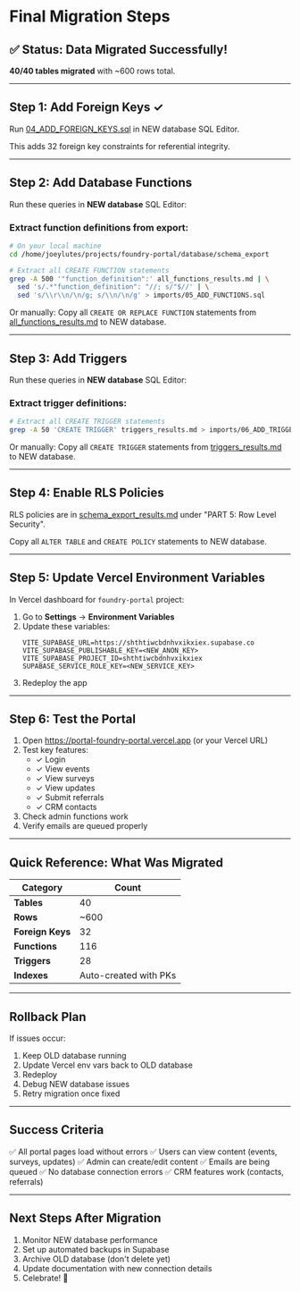 # Final Migration Steps

## ✅ Status: Data Migrated Successfully!

**40/40 tables migrated** with ~600 rows total.

---

## Step 1: Add Foreign Keys ✓

Run [04_ADD_FOREIGN_KEYS.sql](04_ADD_FOREIGN_KEYS.sql) in NEW database SQL Editor.

This adds 32 foreign key constraints for referential integrity.

---

## Step 2: Add Database Functions

Run these queries in **NEW database** SQL Editor:

### Extract function definitions from export:
```bash
# On your local machine
cd /home/joeylutes/projects/foundry-portal/database/schema_export

# Extract all CREATE FUNCTION statements
grep -A 500 '"function_definition":' all_functions_results.md | \
  sed 's/.*"function_definition": "//; s/"$//' | \
  sed 's/\\r\\n/\n/g; s/\\n/\n/g' > imports/05_ADD_FUNCTIONS.sql
```

Or manually: Copy all `CREATE OR REPLACE FUNCTION` statements from [all_functions_results.md](../all_functions_results.md) to NEW database.

---

## Step 3: Add Triggers

Run these queries in **NEW database** SQL Editor:

### Extract trigger definitions:
```bash
# Extract all CREATE TRIGGER statements
grep -A 50 'CREATE TRIGGER' triggers_results.md > imports/06_ADD_TRIGGERS.sql
```

Or manually: Copy all `CREATE TRIGGER` statements from [triggers_results.md](../triggers_results.md) to NEW database.

---

## Step 4: Enable RLS Policies

RLS policies are in [schema_export_results.md](../schema_export_results.md) under "PART 5: Row Level Security".

Copy all `ALTER TABLE` and `CREATE POLICY` statements to NEW database.

---

## Step 5: Update Vercel Environment Variables

In Vercel dashboard for `foundry-portal` project:

1. Go to **Settings** → **Environment Variables**
2. Update these variables:
   ```
   VITE_SUPABASE_URL=https://shthtiwcbdnhvxikxiex.supabase.co
   VITE_SUPABASE_PUBLISHABLE_KEY=<NEW_ANON_KEY>
   VITE_SUPABASE_PROJECT_ID=shthtiwcbdnhvxikxiex
   SUPABASE_SERVICE_ROLE_KEY=<NEW_SERVICE_KEY>
   ```
3. Redeploy the app

---

## Step 6: Test the Portal

1. Open https://portal-foundry-portal.vercel.app (or your Vercel URL)
2. Test key features:
   - ✓ Login
   - ✓ View events
   - ✓ View surveys
   - ✓ View updates
   - ✓ Submit referrals
   - ✓ CRM contacts
3. Check admin functions work
4. Verify emails are queued properly

---

## Quick Reference: What Was Migrated

| Category | Count |
|----------|-------|
| **Tables** | 40 |
| **Rows** | ~600 |
| **Foreign Keys** | 32 |
| **Functions** | 116 |
| **Triggers** | 28 |
| **Indexes** | Auto-created with PKs |

---

## Rollback Plan

If issues occur:

1. Keep OLD database running
2. Update Vercel env vars back to OLD database
3. Redeploy
4. Debug NEW database issues
5. Retry migration once fixed

---

## Success Criteria

✅ All portal pages load without errors
✅ Users can view content (events, surveys, updates)
✅ Admin can create/edit content
✅ Emails are being queued
✅ No database connection errors
✅ CRM features work (contacts, referrals)

---

## Next Steps After Migration

1. Monitor NEW database performance
2. Set up automated backups in Supabase
3. Archive OLD database (don't delete yet)
4. Update documentation with new connection details
5. Celebrate! 🎉
